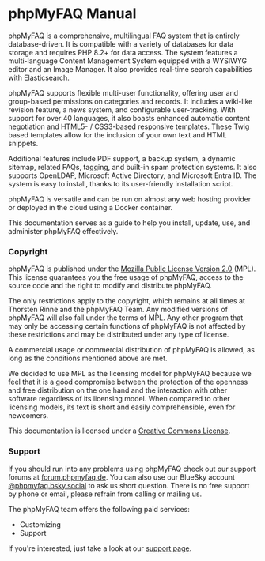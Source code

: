 # phpMyFAQ Manual

phpMyFAQ is a comprehensive, multilingual FAQ system that is entirely database-driven.
It is compatible with a variety of databases for data storage and requires PHP 8.2+ for data access.
The system features a multi-language Content Management System equipped with a WYSIWYG editor and an Image Manager.
It also provides real-time search capabilities with Elasticsearch.

phpMyFAQ supports flexible multi-user functionality,
offering user and group-based permissions on categories and records.
It includes a wiki-like revision feature, a news system, and configurable user-tracking.
With support for over 40 languages, it also boasts enhanced automatic content negotiation and HTML5- / CSS3-based
responsive templates.
These Twig based templates allow for the inclusion of your own text and HTML snippets.

Additional features include PDF support, a backup system, a dynamic sitemap,
related FAQs, tagging, and built-in spam protection systems.
It also supports OpenLDAP, Microsoft Active Directory, and Microsoft Entra ID.
The system is easy to install, thanks to its user-friendly installation script.

phpMyFAQ is versatile
and can be run on almost any web hosting provider or deployed in the cloud using a Docker container.

This documentation serves as a guide to help you install, update, use, and administer phpMyFAQ effectively.

### Copyright

phpMyFAQ is published under the [Mozilla Public License Version 2.0](http://www.mozilla.org/MPL/2.0/) (MPL).
This license guarantees you the free usage of phpMyFAQ, access to the source code and the right to modify and distribute
phpMyFAQ.

The only restrictions apply to the copyright, which remains at all times at Thorsten Rinne and the phpMyFAQ Team. Any
modified versions of phpMyFAQ will also fall under the terms of MPL. Any other program that may only be accessing
certain functions of phpMyFAQ is not affected by these restrictions and may be distributed under any type of license.

A commercial usage or commercial distribution of phpMyFAQ is allowed, as long as the conditions mentioned above are
met.

We decided to use MPL as the licensing model for phpMyFAQ because we feel that it is a good compromise between the
protection of the openness and free distribution on the one hand and the interaction with other software regardless of
its licensing model. When compared to other licensing models, its text is short and easily comprehensible, even for
newcomers.

This documentation is licensed under a [Creative Commons License](http://creativecommons.org/licenses/by/2.0/).

### Support

If you should run into any problems using phpMyFAQ check out our support forums at
[forum.phpmyfaq.de](https://forum.phpmyfaq.de/).
You can also use our BlueSky account [@phpmyfaq.bsky.social](https://bsky.app/profile/phpmyfaq.bsky.social)
to ask us short question.
There is no free support by phone or email, please refrain from calling or mailing us.

The phpMyFAQ team offers the following paid services:

- Customizing
- Support

If you're interested, just take a look at our [support page](https://www.phpmyfaq.de/support).
